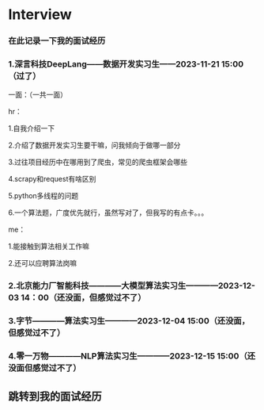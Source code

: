 # Interview

### 在此记录一下我的面试经历

### 1.深言科技DeepLang——数据开发实习生——2023-11-21 15:00（过了）

一面：（一共一面）

hr：

1.自我介绍一下

2.介绍了数据开发实习生要干嘛，问我倾向于做哪一部分

3.过往项目经历中在哪用到了爬虫，常见的爬虫框架会哪些

4.scrapy和request有啥区别

5.python多线程的问题

6.一个算法题，广度优先就行，虽然写对了，但我写的有点卡。。。

me：

1.能接触到算法相关工作嘛

2.还可以应聘算法岗嘛


### 2.北京能力厂智能科技————大模型算法实习生————2023-12-03 14：00（还没面，但感觉过不了）


### 3.字节————算法实习生————2023-12-04 15:00（还没面，但感觉过不了）



### 4.零一万物————NLP算法实习生————2023-12-15 15:00（还没面但感觉过不了）


## 跳转到我的面试经历
